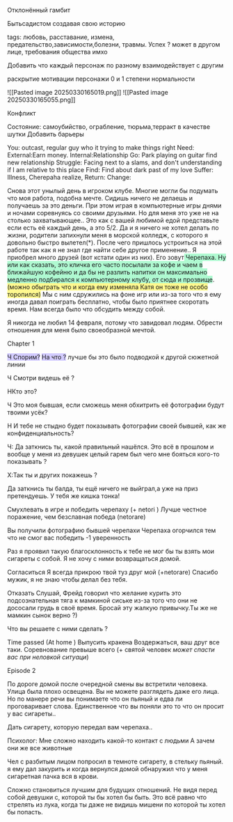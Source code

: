Отклонённый гамбит 

Бытьсадистом создавая свою историю 

tags: любовь, расставание, измена, предательство,зависимости,болезни, травмы. Успех ? может в другом лице, требования общества имхо

Добавить что каждый персонаж по разному взаимодействует с другим 

раскрытие мотивации
персонажи 0 и 1 степени нормальности 

![[Pasted image 20250330165019.png]]
![[Pasted image 20250330165055.png]]

Конфликт

Состояние: самоубийство, ограбление, тюрьма,терракт в качестве шутки
Добавить барьеры

You: outcast, regular guy who it trying to make things right 
Need: External:Earn money. Internal:Relationship
Go: Park playing on guitar find new relationship
Struggle: Facing next to a slams, and don't understanding if I am relative to this place
Find: Find about dark past of my love 
Suffer: Illness, Cherepaha realize, 
Return: 
Change:


Снова этот унылый день в игроком клубе. Многие могли бы подумать что моя работа, подобна мечте. Сидишь ничего не делаешь и получаешь за это деньги. При этом играя в компьютерные игры днями и ночами соревнуясь со своими друзьями. Но для меня это уже не на столько захватывающее.. Это как с вашей любимой едой представьте если есть её каждый день, а это 5/2.  Да и я ничего не хотел делать по жизни, родители запихнули меня в морской колледж, с которого я довольно быстро вылетел(*). После чего пришлось устроиться на этой работе так как я не знал где найти себе другое применение.. Я приобрел много друзей (вот кстати один из них). Его зовут<span style="background:#affad1"> Черепаха. Ну или как сказать, это кличка его часто посылали за кофе и чаем в ближайшую кофейню и да бы не разлить напитки он максимально медленно подбирался к компьютерному клубу, от сюда и прозвище</span>. <span style="background:#fff88f">(можно обыграть что и когда ему изменяла Катя он тоже не особо торопился)</span> Мы с ним сдружились на фоне игр или из-за того что я ему иногда давал поиграть бесплатно, чтобы было приятнее скоротать время. Нам всегда было что обсудить между собой. 

Я никогда не любил 14 февраля, потому что завидовал людям. Обрести отношения для меня было своеобразной мечтой.

Chapter 1 

<span style="background:#d2cbff">Ч Спорим?</span>
<span style="background:#d2cbff">На что ?</span>
лучше бы это было подводкой к другой сюжетной линии

Ч Смотри видешь её ?

HКто это?

Ч Это моя бывшая, если сможешь меня обхитрить её фотографии будут твоими усёк?

H И тебе не стыдно будет показывать фотографии своей бывшей, как же конфиденциальность?

Ч: Да заткнись ты, какой правильный нашёлся.
Это всё в прошлом и вообще у меня из девушек целый гарем был чего мне бояться кого-то показывать ?

X:Так ты и других покажешь ?

Да заткнись ты балда, ты ещё ничего не выйграл,а уже на приз претендуешь. У тебя же кишка тонка!


Смухлевать в игре и победить черепаху (+ netori )
Лучше честное поражение, чем безславная победа (netorare)


Вы получили фотографию бывшей черепахи
Черепаха огорчился тем что не смог вас победить
-1 уверенность

Раз я проявил такую благосклонность к тебе не мог бы ты взять мои сигареты с собой. 
Я не хочу с ними возвращаться домой. 

Согласиться 
Я всегда прикрою твой туз друг мой (+netorare)
Спасибо мужик, я не знаю чтобы делал без тебя. 

Отказать 
Слушай, Фрейд говорил что желание курить это подсознательная тяга к мамкиной сиське
из-за того что они не дососали грудь в своё время. 
Бросай эту жалкую привычку.Ты же не мамкин сынок верно ?)



Что вы решаете с ними сделать ?

Time passed (At home )
Выпусить кракена
Воздержаться, ваш друг все таки.
Соревнование превыше всего (+ святой человек *может спасти вас при неловкой ситуаци*)


Episode 2 

По дороге домой  после очередной смены вы встретили человека.
Улица была плохо освещена. Вы не можете разглядеть даже его лица. Но по манере речи вы понимаете что он пьяный и едва ли проговаривает слова. Единственное что вы поняли это то что он просит у вас сигареты.. 

Дать сигарету, которую передал вам черепаха.. 












Психолог: Мне сложно находить какой-то контакт с людьми
А зачем они же все животные

Чел с разбитым лицом попросил в темноте сигарету, в стельку пьяный. 
я ему дал закурить и когда вернулся домой обнаружил что у меня сигаретная пачка вся в крови.

Сложно становиться лучшим для будущих отношений. Не видя перед собой девушки с, которой ты бы хотел бы быть.
Это всё равно что стрелять из лука, когда ты даже не видишь мишени по которой ты хотел бы попасть. 

 
